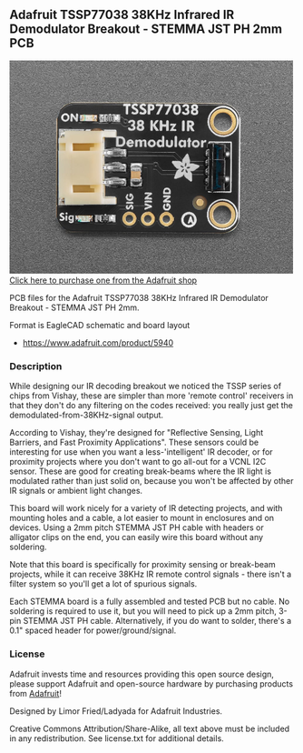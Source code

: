 ## Adafruit TSSP77038 38KHz Infrared IR Demodulator Breakout - STEMMA JST PH 2mm PCB

<a href="http://www.adafruit.com/products/5940"><img src="assets/5940.jpg?raw=true" width="500px"><br/>
Click here to purchase one from the Adafruit shop</a>

PCB files for the Adafruit TSSP77038 38KHz Infrared IR Demodulator Breakout - STEMMA JST PH 2mm. 

Format is EagleCAD schematic and board layout
* https://www.adafruit.com/product/5940

### Description

While designing our IR decoding breakout we noticed the TSSP series of chips from Vishay, these are simpler than more 'remote control' receivers in that they don't do any filtering on the codes received: you really just get the demodulated-from-38KHz-signal output.

According to Vishay, they're designed for "Reflective Sensing, Light Barriers, and Fast Proximity Applications". These sensors could be interesting for use when you want a less-'intelligent' IR decoder, or for proximity projects where you don't want to go all-out for a VCNL I2C sensor. These are good for creating break-beams where the IR light is modulated rather than just solid on, because you won't be affected by other IR signals or ambient light changes.

This board will work nicely for a variety of IR detecting projects, and with mounting holes and a cable, a lot easier to mount in enclosures and on devices. Using a 2mm pitch STEMMA JST PH cable with headers or alligator clips on the end, you can easily wire this board without any soldering.

Note that this board is specifically for proximity sensing or break-beam projects, while it can receive 38KHz IR remote control signals - there isn't a filter system so you'll get a lot of spurious signals.

Each STEMMA board is a fully assembled and tested PCB but no cable. No soldering is required to use it, but you will need to pick up a 2mm pitch, 3-pin STEMMA JST PH cable. Alternatively, if you do want to solder, there's a 0.1" spaced header for power/ground/signal.

### License

Adafruit invests time and resources providing this open source design, please support Adafruit and open-source hardware by purchasing products from [Adafruit](https://www.adafruit.com)!

Designed by Limor Fried/Ladyada for Adafruit Industries.

Creative Commons Attribution/Share-Alike, all text above must be included in any redistribution. 
See license.txt for additional details.
